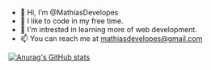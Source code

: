 - 👋 Hi, I’m @MathiasDevelopes
- 👀 I like to code in my free time.
- 🌱 I'm intrested in learning more of web development.
- 📫 You can reach me at mathiasdevelopes@gmail.com

[![Anurag's GitHub stats](https://github-readme-stats.vercel.app/api?username=MathiasDevelopes)](https://github.com/anuraghazra/github-readme-stats)

<!---
MathiasDevelopes/MathiasDevelopes is a ✨ special ✨ repository because its `README.md` (this file) appears on your GitHub profile.
You can click the Preview link to take a look at your changes.
--->
